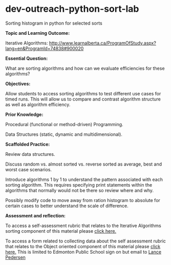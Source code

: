 # dev-outreach-python-sort-lab
Sorting histogram in python for selected sorts

**Topic and Learning Outcome:**

Iterative Algorithms:
<http://www.learnalberta.ca/ProgramOfStudy.aspx?lang=en&ProgramId=74838#900020>

**Essential Question:**

What are sorting algorithms and how can we evaluate efficiencies for these
algorithms?

**Objectives:**

Allow students to access sorting algorithms to test different use cases for
timed runs. This will allow us to compare and contrast algorithm structure as
well as algorithm efficiency.

**Prior Knowledge:**

Procedural (functional or method-driven) Programming.

Data Structures (static, dynamic and multidimensional).

**Scaffolded Practice:**

Review data structures.

Discuss random vs. almost sorted vs. reverse sorted as average, best and worst
case scenarios.

Introduce algorithms 1 by 1 to understand the pattern associated with each
sorting algorithm. This requires specifying print statements within the
algorithms that normally would not be there so review where and why.

Possibly modify code to move away from ration histogram to absolute for certain
cases to better understand the scale of difference.

**Assessment and reflection:**

To access a self-assessment rubric that relates to the Iterative Algorithms
sorting component of this material please [click
here.](https://docs.google.com/document/d/1DstnSvSDgiQaKSn3ZNIzsgfSulObHWk6xlfyIXZuvQw/edit?usp=sharing)

To access a form related to collecting data about the self assessment rubric
that relates to the Object oriented component of this material please [click
here.](https://goo.gl/forms/140PT28rBrHPPEj62) This is limited to Edmonton
Public School sign on but email to [Lance
Pedersen](mailto:lance.pedersen@epsb.ca?Subject=Iterative%20Algs)
